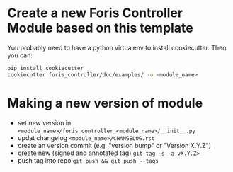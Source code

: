 # Create a new Foris Controller Module based on this template

You probably need to have a python virtualenv to install cookiecutter. Then you can:

```bash
pip install cookiecutter
cookiecutter foris_controller/doc/examples/ -o <module_name>
```

# Making a new version of module
* set new version in `<module_name>/foris_controller_<module_name>/__init__.py`
* updat changelog `<module_name>/CHANGELOG.rst`
* create an version commit (e.g. "version bump" or "Version X.Y.Z")
* create new (signed and annotated tag) `git tag -s -a vX.Y.Z>`
* push tag into repo `git push && git push --tags`
